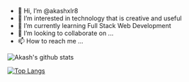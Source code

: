 - 👋 Hi, I’m @akashxlr8
- 👀 I’m interested in technology that is creative and useful
- 🌱 I’m currently learning Full Stack Web Development
- 💞️ I’m looking to collaborate on ...
- 📫 How to reach me ...

<!---
akashxlr8/akashxlr8 is a ✨ special ✨ repository because its `README.md` (this file) appears on your GitHub profile.
You can click the Preview link to take a look at your changes.
--->
![Akash's github stats](https://github-readme-stats.vercel.app/api?username=akashxlr8)

[![Top Langs](https://github-readme-stats.vercel.app/api/top-langs/?username=akashxlr8)](https://github.com/akashxlr8/github-readme-stats)
